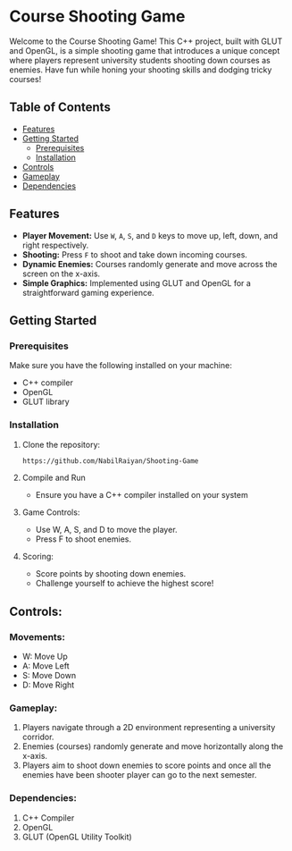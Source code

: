 # Course Shooting Game

Welcome to the Course Shooting Game! This C++ project, built with GLUT and OpenGL, is a simple shooting game that introduces a unique concept where players represent university students shooting down courses as enemies. Have fun while honing your shooting skills and dodging tricky courses!


## Table of Contents
- [Features](#features)
- [Getting Started](#getting-started)
  - [Prerequisites](#prerequisites)
  - [Installation](#installation)
- [Controls](#controls)
- [Gameplay](#gameplay)
- [Dependencies](#dependencies)



## Features

- **Player Movement:** Use `W`, `A`, `S`, and `D` keys to move up, left, down, and right respectively.
- **Shooting:** Press `F` to shoot and take down incoming courses.
- **Dynamic Enemies:** Courses randomly generate and move across the screen on the x-axis.
- **Simple Graphics:** Implemented using GLUT and OpenGL for a straightforward gaming experience.

## Getting Started

### Prerequisites

Make sure you have the following installed on your machine:

- C++ compiler
- OpenGL
- GLUT library

### Installation

1. Clone the repository:

   ```bash
   https://github.com/NabilRaiyan/Shooting-Game

2. Compile and Run
   - Ensure you have a C++ compiler installed on your system
3. Game Controls:
   - Use W, A, S, and D to move the player.
   - Press F to shoot enemies.
4. Scoring:
   - Score points by shooting down enemies.
   - Challenge yourself to achieve the highest score!


## Controls: 
 ### Movements:
  - W: Move Up
  - A: Move Left
  - S: Move Down
  - D: Move Right


### Gameplay:

1. Players navigate through a 2D environment representing a university corridor.
2. Enemies (courses) randomly generate and move horizontally along the x-axis.
3. Players aim to shoot down enemies to score points and once all the enemies have been shooter player can go to the next semester.

### Dependencies: 
1. C++ Compiler
2. OpenGL
3. GLUT (OpenGL Utility Toolkit)



